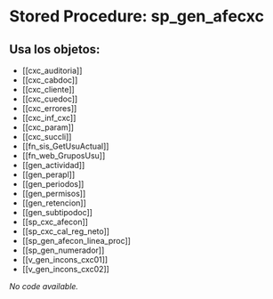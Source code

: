 # Stored Procedure: sp_gen_afecxc

## Usa los objetos:
- [[cxc_auditoria]]
- [[cxc_cabdoc]]
- [[cxc_cliente]]
- [[cxc_cuedoc]]
- [[cxc_errores]]
- [[cxc_inf_cxc]]
- [[cxc_param]]
- [[cxc_succli]]
- [[fn_sis_GetUsuActual]]
- [[fn_web_GruposUsu]]
- [[gen_actividad]]
- [[gen_perapl]]
- [[gen_periodos]]
- [[gen_permisos]]
- [[gen_retencion]]
- [[gen_subtipodoc]]
- [[sp_cxc_afecon]]
- [[sp_cxc_cal_reg_neto]]
- [[sp_gen_afecon_linea_proc]]
- [[sp_gen_numerador]]
- [[v_gen_incons_cxc01]]
- [[v_gen_incons_cxc02]]

*No code available.*
